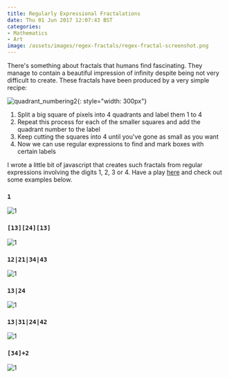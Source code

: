 ```yaml
---
title: Regularly Expressional Fractalations
date: Thu 01 Jun 2017 12:07:43 BST 
categories:
- Mathematics
- Art
image: /assets/images/regex-fractals/regex-fractal-screenshot.png
---
```


There's something about fractals that humans find fascinating. They manage to contain a beautiful impression of infinity despite being not very difficult to create. These fractals have been produced by a very simple recipe:

![quadrant_numbering2](/assets/images/regex-fractals/quadrant_numbering2.png){: style="width: 300px"}

1. Split a big square of pixels into 4 quadrants and label them 1 to 4
2. Repeat this process for each of the smaller squares and add the quadrant number to the label
3. Keep cutting the squares into 4 until you've gone as small as you want
4. Now we can use regular expressions to find and mark boxes with certain labels

I wrote a little bit of javascript that creates such fractals from regular expressions involving the digits 1, 2, 3 or 4. Have a play [here](http://jamiejquinn.com/regex-fractals/) and check out some examples below.

### `1`
![1](/assets/images/regex-fractals/1.png)

### `[13][24][13]`
![1](/assets/images/regex-fractals/132413.png)

### `12|21|34|43`
![1](/assets/images/regex-fractals/12or21or34or43.png)

### `13|24`
![1](/assets/images/regex-fractals/13or24.png)

### `13|31|24|42`
![1](/assets/images/regex-fractals/13or31or24or42.png)

### `[34]+2`
![1](/assets/images/regex-fractals/34plus2.png)
